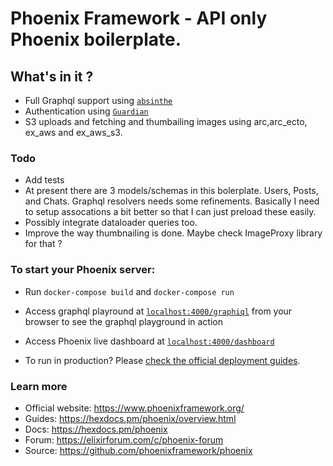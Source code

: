 # Phoenix Framework - API only Phoenix boilerplate.

## What's in it ?

- Full Graphql support using [`absinthe`](https://absinthe-graphql.org/)
- Authentication using [`Guardian`](https://github.com/ueberauth/guardian)  
- S3 uploads and fetching and thumbailing images using arc,arc_ecto, ex_aws and ex_aws_s3.  

### Todo
- Add tests
- At present there are 3 models/schemas in this bolerplate. Users, Posts, and Chats. Graphql resolvers needs some refinements. Basically I need to setup assocations a bit better so that I can just preload these easily.
- Possibly integrate dataloader queries too. 
- Improve the way thumbnailing is done. Maybe check ImageProxy library for that ?  

### To start your Phoenix server:

- Run `docker-compose build` and `docker-compose run`

* Access graphql playround at [`localhost:4000/graphiql`](http://localhost:4000/graphiql) from your browser to see the graphql playground in action
* Access Phoenix live dashboard at [`localhost:4000/dashboard`](http://localhost:4000/dashboard)


* To run in production? Please [check the official deployment guides](https://hexdocs.pm/phoenix/deployment.html).

### Learn more

- Official website: https://www.phoenixframework.org/
- Guides: https://hexdocs.pm/phoenix/overview.html
- Docs: https://hexdocs.pm/phoenix
- Forum: https://elixirforum.com/c/phoenix-forum
- Source: https://github.com/phoenixframework/phoenix
